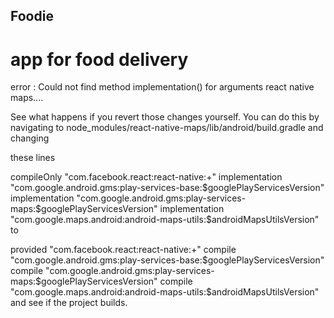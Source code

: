 ## Foodie ##
# app for food delivery #
error : Could not find method implementation() for arguments react native maps....

See what happens if you revert those changes yourself. You can do this by navigating to node_modules/react-native-maps/lib/android/build.gradle and changing

these lines

  compileOnly "com.facebook.react:react-native:+"
  implementation "com.google.android.gms:play-services-base:$googlePlayServicesVersion"
  implementation "com.google.android.gms:play-services-maps:$googlePlayServicesVersion"
  implementation "com.google.maps.android:android-maps-utils:$androidMapsUtilsVersion"
to

  provided "com.facebook.react:react-native:+"
  compile "com.google.android.gms:play-services-base:$googlePlayServicesVersion"
  compile "com.google.android.gms:play-services-maps:$googlePlayServicesVersion"
  compile "com.google.maps.android:android-maps-utils:$androidMapsUtilsVersion"
and see if the project builds.
